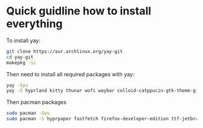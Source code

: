 # Quick guidline how to install everything

To install yay:
```sh
git clone https://aur.archlinux.org/yay-git
cd yay-git
makepkg -si
```

Then need to install all required packages with yay:
```sh
yay -Syu
yay -S hyprland kitty thunar wofi waybar colloid-catppucin-gtk-theme-git
```

Then pacman packages
```sh
sudo pacman -Syu
sudo pacman -S hyprpaper fastfetch firefox-developer-edition ttf-jetbrains-mono-nerd nwg-look
```

